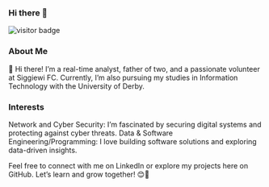 ### Hi there 👋
![visitor badge](https://visitor-badge.laobi.icu/badge?page_id=costa911&left_color=red&right_color=green&left_text=HelloVisitors)

### About Me
👋 Hi there! I’m a real-time analyst, father of two, and a passionate volunteer at Siggiewi FC. Currently, I’m also pursuing my studies in Information Technology with the University of Derby.

### Interests
Network and Cyber Security: I’m fascinated by securing digital systems and protecting against cyber threats.
Data & Software Engineering/Programming: I love building software solutions and exploring data-driven insights.

Feel free to connect with me on LinkedIn or explore my projects here on GitHub. Let’s learn and grow together! 😊🚀


